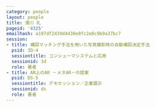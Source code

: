 ```yaml
---
category: people
layout: people
title: 濱川 礼
pageid: '4325'
emailhash: a197df2439d4430e0fc2e8c9b9a37bc7
session:
- title: 構図マッチング手法を用いた写真撮影時の自動構図決定手法
  psid: 3D-4
  sessiontitle: コンシューマシステムと応用
  sessionid: 3d
  role: 著者
- title: AR上のAR －メタAR－の提案
  psid: DS-5
  sessiontitle: デモセッション／企業展示
  sessionid: ds
  role: 著者
---
```

